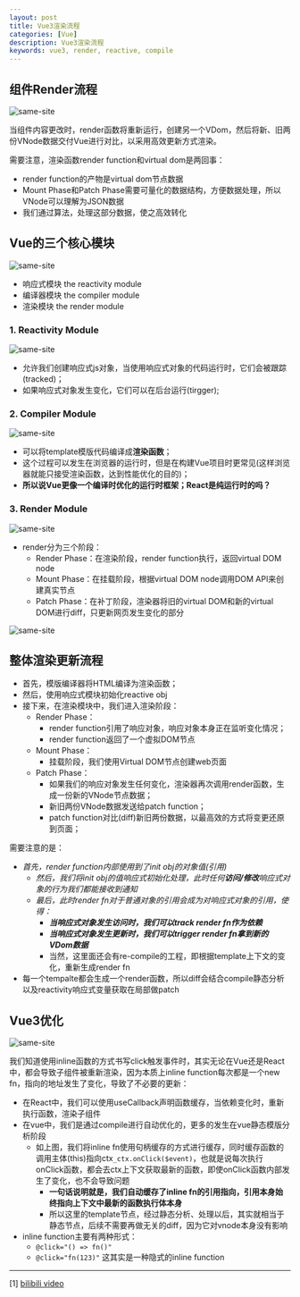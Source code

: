 ```yaml
---
layout: post
title: Vue3渲染流程
categories: [Vue]
description: Vue3渲染流程
keywords: vue3, render, reactive, compile
---
```


## 组件Render流程

![same-site]({{site.url}}/assets/images/vue3/render/render-line.jpg)

当组件内容更改时，render函数将重新运行，创建另一个VDom，然后将新、旧两份VNode数据交付Vue进行对比，以采用高效更新方式渲染。

需要注意，渲染函数render function和virtual dom是两回事：
* render function的产物是virtual dom节点数据
* Mount Phase和Patch Phase需要可量化的数据结构，方便数据处理，所以VNode可以理解为JSON数据
* 我们通过算法，处理这部分数据，使之高效转化

## Vue的三个核心模块

![same-site]({{site.url}}/assets/im····ges/vue3/source-code/01.jpg)

* 响应式模块 the reactivity module
* 编译器模块 the compiler module
* 渲染模块 the render module

### 1. Reactivity Module

![same-site]({{site.url}}/assets/images/vue3/source-code/02.jpg)

* 允许我们创建响应式js对象，当使用响应式对象的代码运行时，它们会被跟踪(tracked)；
* 如果响应式对象发生变化，它们可以在后台运行(tirgger);

### 2. Compiler Module

![same-site]({{site.url}}/assets/images/vue3/source-code/03.jpg)

* 可以将template模版代码编译成**渲染函数**；
* 这个过程可以发生在浏览器的运行时，但是在构建Vue项目时更常见(这样浏览器就能只接受渲染函数，达到性能优化的目的)；
* **所以说Vue更像一个编译时优化的运行时框架；React是纯运行时的吗？**

### 3. Render Module

![same-site]({{site.url}}/assets/images/vue3/source-code/04.jpg)

* render分为三个阶段：
  * Render Phase：在渲染阶段，render function执行，返回virtual DOM node
  * Mount Phase：在挂载阶段，根据virtual DOM node调用DOM API来创建真实节点
  * Patch Phase：在补丁阶段，渲染器将旧的virtual DOM和新的virtual DOM进行diff，只更新网页发生变化的部分

![same-site]({{site.url}}/assets/images/vue3/source-code/05.png)

## 整体渲染更新流程

* 首先，模版编译器将HTML编译为渲染函数；
* 然后，使用响应式模块初始化reactive obj
* 接下来，在渲染模块中，我们进入渲染阶段：
  * Render Phase：
    * render function引用了响应对象，响应对象本身正在监听变化情况；
    * render function返回了一个虚拟DOM节点
  * Mount Phase：
    * 挂载阶段，我们使用Virtual DOM节点创建web页面
  * Patch Phase：
    * 如果我们的响应对象发生任何变化，渲染器再次调用render函数，生成一份新的VNode节点数据；
    * 新旧两份VNode数据发送给patch function；
    * patch function对比(diff)新旧两份数据，以最高效的方式将变更还原到页面；

需要注意的是：
* *首先，render function内部使用到了init obj的对象值(引用)*
    * *然后，我们将init obj的值响应式初始化处理，此时任何**访问/修改**响应式对象的行为我们都能接收到通知*
    * *最后，此时render fn对于普通对象的引用会成为对响应式对象的引用，使得：*
      * ***当响应式对象发生访问时，我们可以track render fn作为依赖***
      * ***当响应式对象发生更新时，我们可以trigger render fn拿到新的VDom数据***
      * 当然，这里面还会有re-compile的工程，即根据template上下文的变化，重新生成render fn
* 每一个tempalte都会生成一个render函数，所以diff会结合compile静态分析以及reactivity响应式变量获取在局部做patch

## Vue3优化

![same-site]({{site.url}}/assets/images/vue3/optimize/01.jpg)

我们知道使用inline函数的方式书写click触发事件时，其实无论在Vue还是React中，都会导致子组件被重新渲染，因为本质上inline function每次都是一个new fn，指向的地址发生了变化，导致了不必要的更新：
* 在React中，我们可以使用useCallback声明函数缓存，当依赖变化时，重新执行函数，渲染子组件
* 在vue中，我们是通过compile进行自动优化的，更多的发生在vue静态模版分析阶段
  * 如上图，我们将inline fn使用句柄缓存的方式进行缓存，同时缓存函数的调用主体(this)指向ctx`_ctx.onClick($event)`，也就是说每次执行onClick函数，都会去ctx上下文获取最新的函数，即使onClick函数内部发生了变化，也不会导致问题
    * **一句话说明就是，我们自动缓存了inline fn的引用指向，引用本身始终指向上下文中最新的函数执行体本身**
    * 所以这里的template节点，经过静态分析、处理以后，其实就相当于静态节点，后续不需要再做无关的diff，因为它对vnode本身没有影响
* inline function主要有两种形式：
  * `@click="() => fn()"`
  * `@click="fn(123)"` 这其实是一种隐式的inline function

---

[1] [bilibili video](https://www.bilibili.com/video/BV1rC4y187Vw?p=1)
